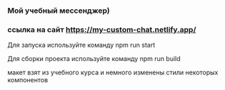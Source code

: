 ### Мой учебный мессенджер)

### ссылка на сайт https://my-custom-chat.netlify.app/

Для запуска используйте команду npm run start

Для сборки проекта используйте команду npm run build

макет взят из учебного курса и немного изменены стили некоторых компонентов

